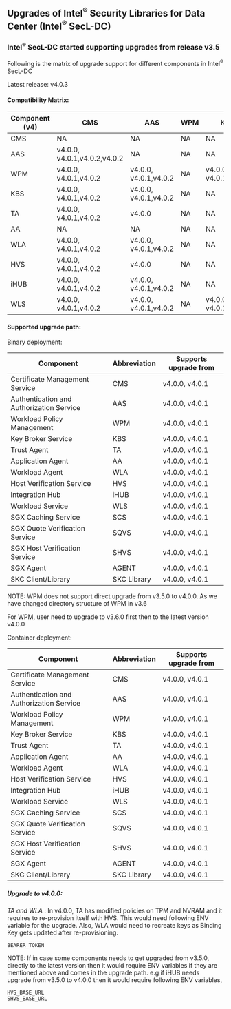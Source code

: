 ## Upgrades of Intel<sup>®</sup> Security Libraries for Data Center (Intel<sup>®</sup> SecL-DC)

### Intel<sup>®</sup> SecL-DC started supporting upgrades from release v3.5

Following is the matrix of upgrade support for different components in Intel<sup>®</sup> SecL-DC

Latest release: v4.0.3

#### Compatibility Matrix:
| Component (v4) |  CMS                | AAS                    | WPM | KBS                    | TA     | AA | WLA | HVS                    | iHUB | WLS                    |
|-------------|------------------------|------------------------|-----|------------------------|--------|----|-----|------------------------|------|------------------------|
| CMS         | NA                     | NA                     | NA  | NA                     | NA     | NA | NA  | NA                     | NA   | NA                     |
| AAS         | v4.0.0, v4.0.1,v4.0.2,v4.0.2 | NA                     | NA  | NA                     | NA     | NA | NA  | NA                     | NA   | NA                     |
| WPM         | v4.0.0, v4.0.1,v4.0.2 | v4.0.0, v4.0.1,v4.0.2 | NA  | v4.0.0, v4.0.1,v4.0.2 | NA     | NA | NA  | NA                     | NA   | NA                     |
| KBS         | v4.0.0, v4.0.1,v4.0.2 | v4.0.0, v4.0.1,v4.0.2 | NA  | NA                     | NA     | NA | NA  | NA                     | NA   | NA                     |
| TA          | v4.0.0, v4.0.1,v4.0.2 | v4.0.0                 | NA  | NA                     | NA     | NA | NA  | v4.0.0                 | NA   | NA                     |
| AA          | NA                     | NA                     | NA  | NA                     | NA     | NA | NA  | NA                     | NA   | NA                     |
| WLA         | v4.0.0, v4.0.1,v4.0.2 | v4.0.0, v4.0.1,v4.0.2 | NA  | NA                     | v4.0.0 | NA | NA  | NA                     | NA   | v4.0.0, v4.0.1,v4.0.2 |
| HVS         | v4.0.0, v4.0.1,v4.0.2 | v4.0.0                 | NA  | NA                     | v4.0.0 | NA | NA  | NA                     | NA   | NA                     |
| iHUB        | v4.0.0, v4.0.1,v4.0.2 | v4.0.0, v4.0.1,v4.0.2 | NA  | NA                     | NA     | NA | NA  | v4.0.0, v4.0.1,v4.0.2 | NA   | NA                     |
| WLS         | v4.0.0, v4.0.1,v4.0.2 | v4.0.0, v4.0.1,v4.0.2 | NA  | v4.0.0, v4.0.1,v4.0.2 | NA     | NA | NA  | NA                     | NA   | NA                     |

#### Supported upgrade path:

Binary deployment:

| Component | Abbreviation | Supports upgrade from  |
|-----------|--------------|-----------------------|
| Certificate Management Service           | CMS         |  v4.0.0, v4.0.1 |
| Authentication and Authorization Service | AAS         |  v4.0.0, v4.0.1 |
| Workload Policy Management               | WPM         |  v4.0.0, v4.0.1         |
| Key Broker Service                       | KBS         |  v4.0.0, v4.0.1 |
| Trust Agent                              | TA          |  v4.0.0, v4.0.1 |
| Application Agent                        | AA          |  v4.0.0, v4.0.1 |
| Workload Agent                           | WLA         |  v4.0.0, v4.0.1 |
| Host Verification Service                | HVS         |  v4.0.0, v4.0.1 |
| Integration Hub                          | iHUB        |  v4.0.0, v4.0.1 |
| Workload Service                         | WLS         |  v4.0.0, v4.0.1 |
| SGX Caching Service                      | SCS         |  v4.0.0, v4.0.1 |
| SGX Quote Verification Service           | SQVS        |  v4.0.0, v4.0.1 |
| SGX Host Verification Service            | SHVS        |  v4.0.0, v4.0.1 |
| SGX Agent                                | AGENT       |  v4.0.0, v4.0.1 |
| SKC Client/Library                       | SKC Library |  v4.0.0, v4.0.1 |


NOTE:
WPM does not support direct upgrade from v3.5.0 to v4.0.0. As we have changed directory structure of WPM in v3.6

For WPM, user need to upgrade to v3.6.0 first then to the latest version v4.0.0

Container deployment:

| Component | Abbreviation | Supports upgrade from  |
|-----------|--------------|-----------------------|
| Certificate Management Service           | CMS         |  v4.0.0, v4.0.1 |
| Authentication and Authorization Service | AAS         |  v4.0.0, v4.0.1 |
| Workload Policy Management               | WPM         |  v4.0.0, v4.0.1 |
| Key Broker Service                       | KBS         |  v4.0.0, v4.0.1 |
| Trust Agent                              | TA          |  v4.0.0, v4.0.1 |
| Application Agent                        | AA          |  v4.0.0, v4.0.1 |
| Workload Agent                           | WLA         |  v4.0.0, v4.0.1 |
| Host Verification Service                | HVS         |  v4.0.0, v4.0.1 |
| Integration Hub                          | iHUB        |  v4.0.0, v4.0.1 |
| Workload Service                         | WLS         |  v4.0.0, v4.0.1 |
| SGX Caching Service                      | SCS         |  v4.0.0, v4.0.1 |
| SGX Quote Verification Service           | SQVS        |  v4.0.0, v4.0.1 |
| SGX Host Verification Service            | SHVS        |  v4.0.0, v4.0.1 |
| SGX Agent                                | AGENT       |  v4.0.0, v4.0.1 |
| SKC Client/Library                       | SKC Library |  v4.0.0, v4.0.1 |

##### Upgrade to v4.0.0:
*TA and WLA* :
In v4.0.0, TA has modified policies on TPM and NVRAM and it requires to re-provision itself with HVS. This would need following 
ENV variable for the upgrade. Also, WLA would need to recreate keys as Binding Key gets updated after re-provisioning.

```shell
BEARER_TOKEN
```

NOTE:
If in case some components needs to get upgraded from v3.5.0, directly to the latest version then it would require ENV variables 
if they are mentioned above and comes in the upgrade path.
e.g if iHUB needs upgrade from v3.5.0 to v4.0.0 then it would require following ENV variables,

```shell
HVS_BASE_URL
SHVS_BASE_URL
```